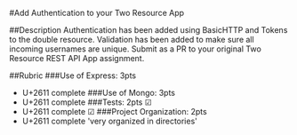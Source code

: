 #Add Authentication to your Two Resource App

##Description
Authentication has been added using BasicHTTP and Tokens to the double resource. Validation has been added to make sure all incoming usernames are unique. Submit as a PR to your original Two Resource REST API App assignment.


##Rubric
###Use of Express: 3pts
- U+2611 complete
###Use of Mongo: 3pts
- U+2611 complete
###Tests: 2pts ☑
- U+2611 complete ☑
###Project Organization: 2pts
- U+2611 complete 'very organized in directories'
